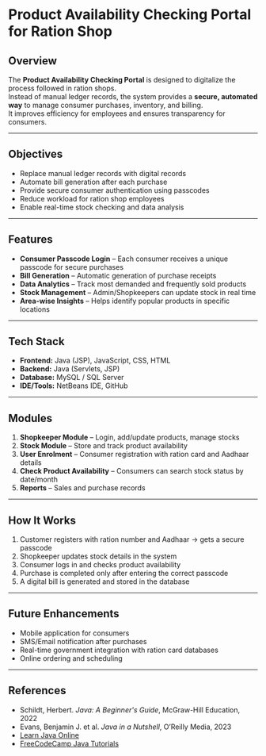 # Product Availability Checking Portal for Ration Shop

## Overview
The **Product Availability Checking Portal** is designed to digitalize the process followed in ration shops.  
Instead of manual ledger records, the system provides a **secure, automated way** to manage consumer purchases, inventory, and billing.  
It improves efficiency for employees and ensures transparency for consumers.  

---

##  Objectives
- Replace manual ledger records with digital records  
- Automate bill generation after each purchase  
- Provide secure consumer authentication using passcodes  
- Reduce workload for ration shop employees  
- Enable real-time stock checking and data analysis  

---

## Features
-  **Consumer Passcode Login** – Each consumer receives a unique passcode for secure purchases  
-  **Bill Generation** – Automatic generation of purchase receipts  
-  **Data Analytics** – Track most demanded and frequently sold products  
-  **Stock Management** – Admin/Shopkeepers can update stock in real time  
-  **Area-wise Insights** – Helps identify popular products in specific locations  

---

##  Tech Stack
- **Frontend:** Java (JSP), JavaScript, CSS, HTML  
- **Backend:** Java (Servlets, JSP)  
- **Database:** MySQL / SQL Server  
- **IDE/Tools:** NetBeans IDE, GitHub  

---

##  Modules
1. **Shopkeeper Module** – Login, add/update products, manage stocks  
2. **Stock Module** – Store and track product availability  
3. **User Enrolment** – Consumer registration with ration card and Aadhaar details  
4. **Check Product Availability** – Consumers can search stock status by date/month  
5. **Reports** – Sales and purchase records  

---

##  How It Works
1. Customer registers with ration number and Aadhaar → gets a secure passcode  
2. Shopkeeper updates stock details in the system  
3. Consumer logs in and checks product availability  
4. Purchase is completed only after entering the correct passcode  
5. A digital bill is generated and stored in the database  

---

##  Future Enhancements
- Mobile application for consumers  
- SMS/Email notification after purchases  
- Real-time government integration with ration card databases  
- Online ordering and scheduling  

---

##  References
- Schildt, Herbert. *Java: A Beginner's Guide*, McGraw-Hill Education, 2022  
- Evans, Benjamin J. et al. *Java in a Nutshell*, O’Reilly Media, 2023  
- [Learn Java Online](https://www.learnjavaonline.org/)  
- [FreeCodeCamp Java Tutorials](https://www.freecodecamp.org/news/learn-java-free-java-courses-for-beginners/)  

